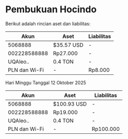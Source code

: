 # Pembukuan Hocindo

Berikut adalah rincian aset dan liabilitas:

| Akun              | Aset           | Liabilitas       |
|-------------------|----------------|------------------|
| 5068888           | $35.57 USD     | -                |
| 002228588888      | Rp27.000       | -                |
| UQAleo..          | 0.4 TON        | -                |
| PLN dan Wi-Fi     | -              | Rp8.000          |

Hari Minggu Tanggal 12 Oktober 2025

| Akun              | Aset            | Liabilitas       |
|-------------------|-----------------|------------------|
| 5068888           | $100.93 USD     | -                |
| 002228588888      | Rp19.000        | -                |
| UQAleo..          | 0.4 TON         | -                |
| PLN dan Wi-Fi     | -               | Rp100.000        |

